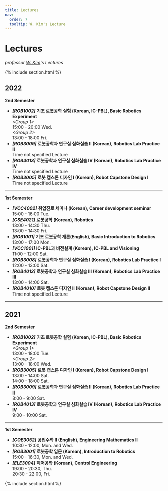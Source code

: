 ```yaml
---
title: Lectures
nav:
  order: 7
  tooltip: W. Kim's Lecture
---
```


# <i class="fas fa-chalkboard-teacher"></i> **Lectures**

<i class="fas fa-book-reader"></i>  _professor_ [_W. Kim_](http://harco.hanyang.ac.kr/members/Wansoo-Kim.html)_'s Lectures_    

{% include section.html %}

## <i class="fas fa-chalkboard"></i> 2022   
   
   
<i class="fas fa-thumbtack"></i> **2nd Semester**     

- **_[ROB1002]_** **기초 로봇공학 실험 (Korean, IC-PBL), Basic Robotics Experiment**      
_<Group 1>_   
15:00 - 20:00 Wed.      
_<Group 2>_   
13:00 - 18:00 Fri.      
- **_[ROB3009]_** **로봇공학과 연구실 심화실습 II (Korean), Robotics Lab Practice II**    
 Time not specified Lecture    
- **_[ROB4013]_** **로봇공학과 연구실 심화실습 IV (Korean), Robotics Lab Practice IV**    
Time not specified Lecture    
- **_[ROB3005]_** **로봇 캡스톤 디자인 I (Korean), Robot Capstone Design I**    
Time not specified Lecture    


***
<i class="fas fa-thumbtack"></i> **1st Semester**     

- **_[VCC4002]_** **취업진로 세미나 (Korean), Career development seminar**     
15:00 - 16:00 Tue.   
- **_[CSE4021]_** **로봇공학 (Korean), Robotics**     
13:00 - 14:30 Thu.     
13:00 - 14:30 Fri.     
- **_[ROB1001]_** **기초 로봇공학 개론(English), Basic Introduction to Robotics**    
13:00 - 17:00 Mon.     
- **_[VCC1001]_** **IC-PBL과 비전설계 (Korean), IC-PBL and Visioning**    
11:00 - 12:00 Sat.            
- **_[ROB3008]_** **로봇공학과 연구실 심화실습 I (Korean), Robotics Lab Practice I**    
12:00 - 13:00 Sat.           
- **_[ROB4012]_** **로봇공학과 연구실 심화실습 III (Korean), Robotics Lab Practice III**    
13:00 - 14:00 Sat.              
- **_[ROB4010]_** **로봇 캡스톤 디자인 II (Korean), Robot Capstone Design II**      
Time not specified Lecture    


***   

## <i class="fas fa-chalkboard"></i> 2021

<i class="fas fa-thumbtack"></i> **2nd Semester**     

- **_[ROB1002]_** **기초 로봇공학 실험 (Korean, IC-PBL), Basic Robotics Experiment**    
_<Group 1>_   
13:00 - 18:00 Tue.      
_<Group 2>_   
13:00 - 18:00 Wed.      
- **_[ROB3005]_** **로봇 캡스톤 디자인 I (Korean), Robot Capstone Design I**    
13:00 - 14:00 Sat.   
14:00 - 18:00 Sat.   
- **_[ROB3009]_** **로봇공학과 연구실 심화실습 II (Korean), Robotics Lab Practice II**    
8:00 - 9:00 Sat.   
- **_[ROB4013]_** **로봇공학과 연구실 심화실습 IV (Korean), Robotics Lab Practice IV**    
9:00 - 10:00 Sat.   

***   

<i class="fas fa-thumbtack"></i> **1st Semester**     

- **_[COE3052]_** **공업수학 II (English), Engineering Mathematics II**    
10:30 - 12:00, Mon. and Wed.   
- **_[ROB3001]_** **로봇공학 입문 (Korean), Introduction to Robotics**    
15:00 - 16:30, Mon. and Wed.   
- **_[ELE3004]_** **제어공학 (Korean), Control Engineering**    
19:00 - 20:30, Thu.     
20:30 - 22:00, Fri.   


{% include section.html %}
